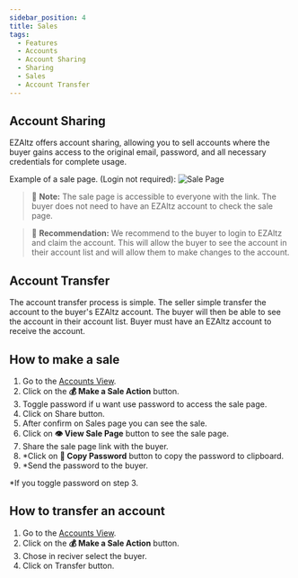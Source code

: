 ```yaml
---
sidebar_position: 4
title: Sales
tags:
  - Features
  - Accounts
  - Account Sharing
  - Sharing
  - Sales
  - Account Transfer
---
```


## Account Sharing

EZAltz offers account sharing, allowing you to sell accounts where the buyer gains access to the original email, password, and all necessary credentials for complete usage.

Example of a sale page. (Login not required):
![Sale Page](/assets/sale-page.png)

<!-- note -->

> 📝 **Note:** The sale page is accessible to everyone with the link. The buyer does not need to have an EZAltz account to check the sale page.

> 📢 **Recommendation:** We recommend to the buyer to login to EZAltz and claim the account. This will allow the buyer to see the account in their account list and will allow them to make changes to the account.

## Account Transfer

The account transfer process is simple. The seller simple transfer the account to the buyer's EZAltz account. The buyer will then be able to see the account in their account list. Buyer must have an EZAltz account to receive the account.

## How to make a sale

1. Go to the [Accounts View](/features/management#accounts-view).
2. Click on the **💰 Make a Sale Action** button.
3. Toggle password if u want use password to access the sale page.
4. Click on Share button.
5. After confirm on Sales page you can see the sale.
6. Click on **👁️ View Sale Page** button to see the sale page.
7. Share the sale page link with the buyer.
8. \*Click on **📄 Copy Password** button to copy the password to clipboard.
9. \*Send the password to the buyer.

\*If you toggle password on step 3.

## How to transfer an account

1. Go to the [Accounts View](/features/management#accounts-view).
2. Click on the **💰 Make a Sale Action** button.
3. Chose in reciver select the buyer.
4. Click on Transfer button.

